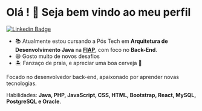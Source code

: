 <!--
- 🔭 I’m currently working on ...
- 🌱 I’m currently learning ...
- 👯 I’m looking to collaborate on ...
- 🤔 I’m looking for help with ...
- 💬 Ask me about ...
- 📫 How to reach me: ...
- 😄 Pronouns: ...
- ⚡ Fun fact: ...
-->


# Olá ! 👋 Seja bem vindo ao meu perfil

[![Linkedin Badge](https://img.shields.io/badge/-LinkedIn-blue?style=flatsquare&logo=Linkein&logoColor=white&link=https://www.linkedin.com/in/anderson-silva-418b2762/)](https://www.linkedin.com/in/anderson-silva-418b2762/)

- 📚 Atualmente estou cursando a Pós Tech em **Arquitetura de Desenvolvimento Java** na [**FIAP**](https://postech.fiap.com.br/curso/arquitetura-desenvolvimento-java/), com foco no **Back-End**.
- 😄 Gosto muito de novos desafios
- 🏝️ Fanzaço de praia, e apreciar uma boa cerveja 🍺

Focado no desenvolvedor back-end, apaixonado por aprender novas tecnologias.

Habilidades: **Java, PHP, JavaScript, CSS, HTML, Bootstrap, React, MySQL, PostgreSQL e Oracle**.

